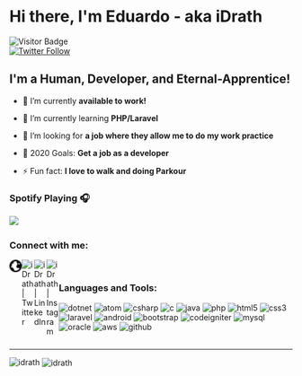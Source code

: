 <h1>Hi there, I'm Eduardo - aka iDrath</h1>


![Visitor Badge](https://visitor-badge.laobi.icu/badge?page_id=iDrath.iDrath)<br />
[![Twitter Follow](https://img.shields.io/twitter/follow/DybDesign?color=1DA1F2&logo=twitter&style=for-the-badge)](https://twitter.com/intent/follow?original_referer=https%3A%2F%2Fgithub.com%2FcodeSTACKr&screen_name=DybDesign)

## I'm a Human, Developer, and Eternal-Apprentice!

- 🔭 I’m currently **available to work!**

- 🌱 I’m currently learning **PHP/Laravel**

- 👯 I’m looking for **a job where they allow me to do my work practice**

- 📝 2020 Goals: **Get a job as a developer**

- ⚡ Fun fact: **I love to walk and doing Parkour**

### Spotify Playing 🎧
[<img src="https://now-playing-codestackr.vercel.app/api/spotify-playing" width="350" />](https://open.spotify.com/artist/1yfiDL3YUEJlQCgb5Pun6g)

### Connect with me:

[<img align="left" alt="iDrath" width="22px" src="https://raw.githubusercontent.com/iconic/open-iconic/master/svg/globe.svg" />][website]
[<img align="left" alt="iDrath | Twitter" width="22px" src="https://cdn.jsdelivr.net/npm/simple-icons@v3/icons/twitter.svg" />][twitter]
[<img align="left" alt="iDrath | LinkedIn" width="22px" src="https://cdn.jsdelivr.net/npm/simple-icons@v3/icons/linkedin.svg" />][linkedin]
[<img align="left" alt="iDrath | Instagram" width="22px" src="https://cdn.jsdelivr.net/npm/simple-icons@v3/icons/instagram.svg" />][instagram]

<br />

### Languages and Tools:

<p align="left"> <img src="https://devicons.github.io/devicon/devicon.git/icons/dot-net/dot-net-original-wordmark.svg" alt="dotnet" width="40" height="40"/>
  <img src="https://devicons.github.io/devicon/devicon.git/icons/atom/atom-original.svg" alt="atom" width="40" height="40"/>
  <img src="https://devicons.github.io/devicon/devicon.git/icons/csharp/csharp-original.svg" alt="csharp" width="40" height="40"/> 
  <img src="https://devicons.github.io/devicon/devicon.git/icons/c/c-original.svg" alt="c" width="40" height="40"/> 
  <img src="https://devicons.github.io/devicon/devicon.git/icons/java/java-original-wordmark.svg" alt="java" width="40" height="40"/> 
  <img src="https://devicons.github.io/devicon/devicon.git/icons/php/php-original.svg" alt="php" width="40" height="40"/> 
  <img src="https://devicons.github.io/devicon/devicon.git/icons/html5/html5-original-wordmark.svg" alt="html5" width="40" height="40"/> 
  <img src="https://devicons.github.io/devicon/devicon.git/icons/css3/css3-original-wordmark.svg" alt="css3" width="40" height="40"/> 
  <img src="https://devicons.github.io/devicon/devicon.git/icons/laravel/laravel-plain-wordmark.svg" alt="laravel" width="40" height="40"/> 
  <img src="https://devicons.github.io/devicon/devicon.git/icons/android/android-original-wordmark.svg" alt="android" width="40" height="40"/> 
  <img src="https://devicons.github.io/devicon/devicon.git/icons/bootstrap/bootstrap-plain.svg" alt="bootstrap" width="40" height="40"/> 
  <img src="https://cdn.worldvectorlogo.com/logos/codeigniter.svg" alt="codeigniter" width="40" height="40"/>  
  <img src="https://devicons.github.io/devicon/devicon.git/icons/mysql/mysql-original-wordmark.svg" alt="mysql" width="40" height="40"/> 
  <img src="https://devicons.github.io/devicon/devicon.git/icons/oracle/oracle-original.svg" alt="oracle" width="40" height="40"/>
  <img src="https://devicons.github.io/devicon/devicon.git/icons/amazonwebservices/amazonwebservices-original-wordmark.svg" alt="aws" width="40" height="40"/> 
  <img src="https://devicons.github.io/devicon/devicon.git/icons/github/github-original-wordmark.svg" alt="github" width="40" height="40"/> 


<br />
<br />

---

<p><img align="left" src="https://github-readme-stats.vercel.app/api/top-langs/?username=idrath&layout=compact&hide=html" alt="idrath" /></p>

<p>&nbsp;<img align="center" src="https://github-readme-stats.vercel.app/api?username=idrath&show_icons=true" alt="idrath" /></p>







[website]: https://www.linkedin.com/in/idrath/
[twitter]: https://twitter.com/DybDesign
[instagram]: https://www.instagram.com/idr3ad/
[linkedin]: https://www.linkedin.com/in/idrath/

